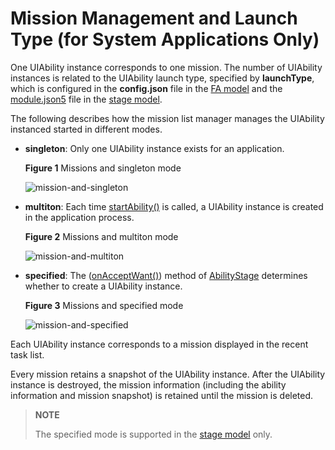 # Mission Management and Launch Type (for System Applications Only)

<!--Kit: Ability Kit-->
<!--Subsystem: Ability-->
<!--Owner: @littlejerry1-->
<!--Designer: @ccllee1-->
<!--Tester: @lixueqing513-->
<!--Adviser: @huipeizi-->

One UIAbility instance corresponds to one mission. The number of UIAbility instances is related to the UIAbility launch type, specified by **launchType**, which is configured in the **config.json** file in the [FA model](ability-terminology.md#fa-model) and the [module.json5](../quick-start/module-configuration-file.md) file in the [stage model](ability-terminology.md#stage-model).


The following describes how the mission list manager manages the UIAbility instanced started in different modes.
- **singleton**: Only one UIAbility instance exists for an application.
  
  **Figure 1** Missions and singleton mode
  
  ![mission-and-singleton](figures/mission-and-singleton.png)
  
- **multiton**: Each time [startAbility()](../reference/apis-ability-kit/js-apis-inner-application-uiAbilityContext.md#startability) is called, a UIAbility instance is created in the application process.
  
  **Figure 2** Missions and multiton mode
  
  ![mission-and-multiton](figures/mission-and-multiton.png)
  
- **specified**: The ([onAcceptWant()](../reference/apis-ability-kit/js-apis-app-ability-abilityStage.md#onacceptwant)) method of [AbilityStage](abilitystage.md) determines whether to create a UIAbility instance.
  
  **Figure 3** Missions and specified mode
  
  ![mission-and-specified](figures/mission-and-specified.png)


Each UIAbility instance corresponds to a mission displayed in the recent task list.


Every mission retains a snapshot of the UIAbility instance. After the UIAbility instance is destroyed, the mission information (including the ability information and mission snapshot) is retained until the mission is deleted.


> **NOTE**
>
> The specified mode is supported in the [stage model](ability-terminology.md#stage-model) only.
